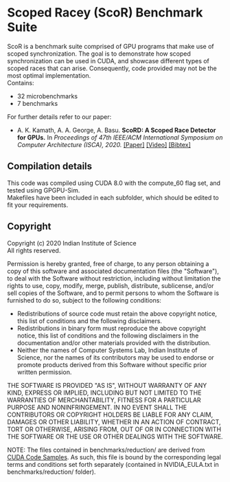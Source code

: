 # Scoped Racey (ScoR) Benchmark Suite
ScoR is a benchmark suite comprised of GPU programs that make use of scoped synchronization. The goal is to demonstrate how scoped synchronization can be used in CUDA, and showcase different types of scoped races that can arise. Consequently, code provided may not be the most optimal implementation.    
Contains:
* 32 microbenchmarks
* 7 benchmarks   

For further details refer to our paper:   
- A. K. Kamath, A. A. George, A. Basu. **ScoRD: A Scoped Race Detector for GPUs.** In _Proceedings of 47th IEEE/ACM International Symposium on Computer Architecture (ISCA), 2020._ [[Paper]](https://www.csa.iisc.ac.in/~arkapravab/papers/isca20_ScoRD.pdf) [[Video]](https://www.csa.iisc.ac.in/~arkapravab/papers/ScoRD_talk.mp4) [[Bibtex]](https://www.computer.org/csdl/api/v1/citation/bibtex/proceedings/1lsaqzyS9u8/09138958)   

## Compilation details
This code was compiled using CUDA 8.0 with the compute_60 flag set, and tested using GPGPU-Sim.   
Makefiles have been included in each subfolder, which should be edited to fit your requirements. 

## Copyright
Copyright (c) 2020 Indian Institute of Science   
All rights reserved.

Permission is hereby granted, free of charge, to any person obtaining a copy of this software and associated documentation files (the "Software"), to deal with the Software without restriction, including without limitation the rights to use, copy, modify, merge, publish, distribute, sublicense, and/or sell copies of the Software, and to permit persons to whom the Software is furnished to do so, subject to the following conditions:
- Redistributions of source code must retain the above copyright notice, this list of conditions and the following disclaimers.
- Redistributions in binary form must reproduce the above copyright notice, this list of conditions and the following disclaimers in the documentation and/or other materials provided with the distribution.
- Neither the names of Computer Systems Lab, Indian Institute of Science, nor the names of its contributors may be used to endorse or promote products derived from this Software without specific prior written permission.

THE SOFTWARE IS PROVIDED "AS IS", WITHOUT WARRANTY OF ANY KIND, EXPRESS OR IMPLIED, INCLUDING BUT NOT LIMITED TO THE WARRANTIES OF MERCHANTABILITY, FITNESS FOR A PARTICULAR PURPOSE AND NONINFRINGEMENT. IN NO EVENT SHALL THE CONTRIBUTORS OR COPYRIGHT HOLDERS BE LIABLE FOR ANY CLAIM, DAMAGES OR OTHER LIABILITY, WHETHER IN AN ACTION OF CONTRACT, TORT OR OTHERWISE, ARISING FROM, OUT OF OR IN CONNECTION WITH THE SOFTWARE OR THE USE OR OTHER DEALINGS WITH THE SOFTWARE.

NOTE: The files contained in benchmarks/reduction/ are derived from [CUDA Code Samples](https://developer.nvidia.com/cuda-code-samples). 
As such, this file is bound by the corresponding legal terms and conditions set forth separately (contained in NVIDIA_EULA.txt in benchmarks/reduction/ folder).
